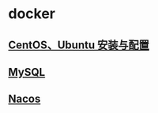 # docker

## [CentOS、Ubuntu 安装与配置](./install-configure.md)

## [MySQL](./MySQL.md)

## [Nacos](./Nacos.md)
